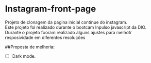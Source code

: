 # Instagram-front-page

Projeto de clonagem da pagina inicial continue do instagram.<br>
Este projeto foi realizado durante o bootcam Inpulso javascript da DIO.<br>
Durante o projeto fooram realizado alguns ajustes para melhotr resposividade em diferentes resoluções

##Proposta de melhoria:
  - [ ] Dark mode.
